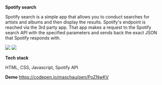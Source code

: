 <strong>Spotify search</strong>
<p>Spotify search is a simple app that allows you to conduct searches for artists and albums and then display the results. Spotify's endpoint is reached via the 3rd party app. That app makes a request to the Spotify search API with the specified parameters and sends back the exact JSON that Spotify responds with.</p>

<img src="https://i.imgur.com/xsZCZy5.png"/>
<img src="https://i.imgur.com/BzhzcIm.png"/>

<strong>Tech stack</strong>
<p>HTML, CSS, Javascript, Spotify API</p>

<strong>Demo</strong>
<a href="https://codepen.io/maschau/pen/PoZNwKV">https://codepen.io/maschau/pen/PoZNwKV</a>

